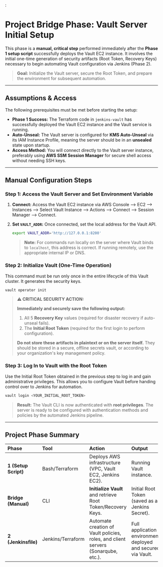 :

# Project Bridge Phase: Vault Server Initial Setup

This phase is a **manual, critical step** performed immediately after the **Phase 1 setup script** successfully deploys the Vault EC2 instance. It involves the initial one-time generation of security artifacts (Root Token, Recovery Keys) necessary to begin automating Vault configuration via Jenkins (Phase 2).

> **Goal:** Initialize the Vault server, secure the Root Token, and prepare the environment for subsequent automation.

-----

## Assumptions & Access

The following prerequisites must be met before starting the setup:

  * **Phase 1 Success:** The Terraform code in `jenkins-vault` has successfully deployed the Vault EC2 instance and the Vault service is running.
  * **Auto-Unseal:** The Vault server is configured for **KMS Auto-Unseal** via its IAM Instance Profile, meaning the server should be in an **unsealed** state upon startup.
  * **Access Method:** You will connect directly to the Vault server instance, preferably using **AWS SSM Session Manager** for secure shell access without needing SSH keys.

-----

## Manual Configuration Steps

### Step 1: Access the Vault Server and Set Environment Variable

1.  **Connect:** Access the Vault EC2 instance via AWS Console --> EC2 --> Instances --> Select Vault Instance --> Actions --> Connect --> Session Manager --> Connect.

2.  **Set `VAULT_ADDR`:** Once connected, set the local address for the Vault API.

    ```bash
    export VAULT_ADDR='http://127.0.0.1:8200'
    ```

    > **Note:** For commands run locally on the server where Vault binds to `localhost`, this address is correct. If running remotely, use the appropriate internal IP or DNS.

### Step 2: Initialize Vault (One-Time Operation)

This command must be run only once in the entire lifecycle of this Vault cluster. It generates the security keys.

```bash
vault operator init
```

> **⚠️ CRITICAL SECURITY ACTION:**
>
> **Immediately and securely save the following output:**
>
> 1.  All 5 **Recovery Key** values (required for disaster recovery if auto-unseal fails).
> 2.  The **Initial Root Token** (required for the first login to perform configuration).
>
> **Do not store these artifacts in plaintext or on the server itself.** They should be stored in a secure, offline secrets vault, or according to your organization's key management policy.

### Step 3: Log In to Vault with the Root Token

Use the Initial Root Token obtained in the previous step to log in and gain administrative privileges. This allows you to configure Vault before handing control over to Jenkins for automation.

```bash
vault login <YOUR_INITIAL_ROOT_TOKEN>
```

> **Result:** The Vault CLI is now authenticated with **root privileges**. The server is ready to be configured with authentication methods and policies by the automated Jenkins pipeline.

-----

## Project Phase Summary

| Phase | Tool | Action | Output |
| :--- | :--- | :--- | :--- |
| **1 (Setup Script)** | Bash/Terraform | Deploys AWS infrastructure (VPC, Vault EC2, Jenkins EC2). | Running Vault instance. |
| **Bridge (Manual)** | CLI | **Initialize Vault** and retrieve Root Token/Recovery Keys. | Initial Root Token (saved as a Jenkins Secret). |
| **2 (Jenkinsfile)** | Jenkins/Terraform | Automate creation of Vault policies, roles, and client servers (Sonarqube, etc.). | Full application environment deployed and secured via Vault. |